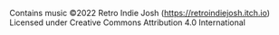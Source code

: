 Contains music ©2022 Retro Indie Josh (https://retroindiejosh.itch.io)
Licensed under Creative Commons Attribution 4.0 International
